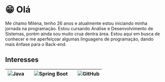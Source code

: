 
# 😁 Olá

Me chamo Milena, tenho 26 anos e atualmente estou iniciando minha jornada na programação. Estou cursando Análise e Desenvolvimento de Sistemas, porém ainda sou muito crua dentra área. Estou aqui em busca de conhecer e me aperfeiçoar algumas linguagens de programação, dando mais ênfase para o Back-end. 

## Interesses

|![Java](https://img.shields.io/badge/java-%23000000.svg?style=for-the-badge&logo=openjdk&logoColor=white)||![Spring Boot](https://img.shields.io/badge/SpringBoot-%23000000.svg?style=for-the-badge&logo=springboot&logoColor=white)||![GitHub](https://img.shields.io/badge/GitHub-%23000000.svg?style=for-the-badge&logo=github&logoColor)|
|---|---|---|---|---|

